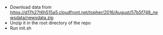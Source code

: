 
- Download data from https://d17h27t6h515a5.cloudfront.net/topher/2016/August/57b5f748_newsdata/newsdata.zip
- Unzip it in the root directory of the repo
- Run init.sh